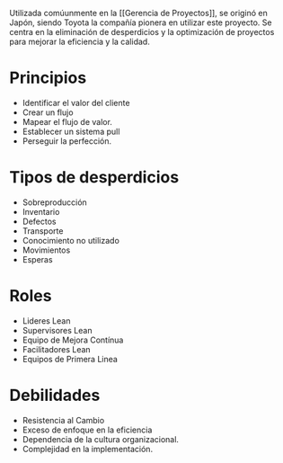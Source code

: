 Utilizada comúunmente en la [[Gerencia de Proyectos]], se originó en Japón, siendo Toyota la compañía pionera en utilizar este proyecto. Se centra en la eliminación de desperdicios y la optimización de proyectos para mejorar la eficiencia y la calidad.

# Principios
- Identificar el valor del cliente
- Crear un flujo
- Mapear el flujo de valor.
- Establecer un sistema pull
- Perseguir la perfección.

# Tipos de desperdicios
- Sobreproducción
- Inventario
- Defectos
- Transporte
- Conocimiento no utilizado
- Movimientos
- Esperas
# Roles
- Lideres Lean
- Supervisores Lean
- Equipo de Mejora Contínua
- Facilitadores Lean
- Equipos de Primera Linea
# Debilidades
- Resistencia al Cambio
- Exceso de enfoque en la eficiencia
- Dependencia de la cultura organizacional.
- Complejidad en la implementación.